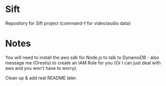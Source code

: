 # Sift
Repository for Sift project (command-f for video/audio data)

# Notes

You will need to install the aws sdk for Node.js to talk to DynamoDB - also message me (Orestis) to create an IAM Role for you (Or I can just deal with aws and you won't have to worry).

Clean up & add real README later.
